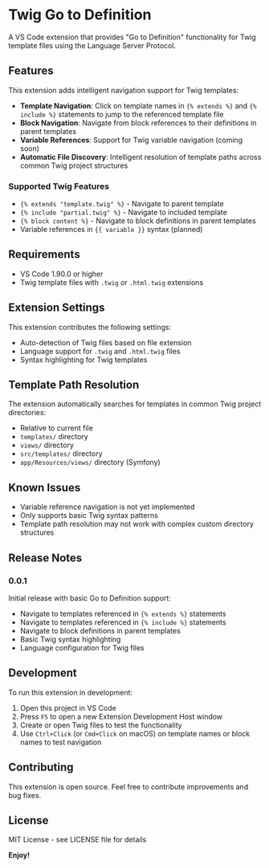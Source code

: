 # Twig Go to Definition

A VS Code extension that provides "Go to Definition" functionality for Twig template files using the Language Server Protocol.

## Features

This extension adds intelligent navigation support for Twig templates:

- **Template Navigation**: Click on template names in `{% extends %}` and `{% include %}` statements to jump to the referenced template file
- **Block Navigation**: Navigate from block references to their definitions in parent templates
- **Variable References**: Support for Twig variable navigation (coming soon)
- **Automatic File Discovery**: Intelligent resolution of template paths across common Twig project structures

### Supported Twig Features

- `{% extends "template.twig" %}` - Navigate to parent template
- `{% include "partial.twig" %}` - Navigate to included template
- `{% block content %}` - Navigate to block definitions in parent templates
- Variable references in `{{ variable }}` syntax (planned)

## Requirements

- VS Code 1.90.0 or higher
- Twig template files with `.twig` or `.html.twig` extensions

## Extension Settings

This extension contributes the following settings:

- Auto-detection of Twig files based on file extension
- Language support for `.twig` and `.html.twig` files
- Syntax highlighting for Twig templates

## Template Path Resolution

The extension automatically searches for templates in common Twig project directories:

- Relative to current file
- `templates/` directory
- `views/` directory
- `src/templates/` directory
- `app/Resources/views/` directory (Symfony)

## Known Issues

- Variable reference navigation is not yet implemented
- Only supports basic Twig syntax patterns
- Template path resolution may not work with complex custom directory structures

## Release Notes

### 0.0.1

Initial release with basic Go to Definition support:

- Navigate to templates referenced in `{% extends %}` statements
- Navigate to templates referenced in `{% include %}` statements
- Navigate to block definitions in parent templates
- Basic Twig syntax highlighting
- Language configuration for Twig files

## Development

To run this extension in development:

1. Open this project in VS Code
2. Press `F5` to open a new Extension Development Host window
3. Create or open Twig files to test the functionality
4. Use `Ctrl+Click` (or `Cmd+Click` on macOS) on template names or block names to test navigation

## Contributing

This extension is open source. Feel free to contribute improvements and bug fixes.

## License

MIT License - see LICENSE file for details

**Enjoy!**
